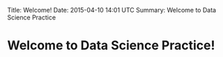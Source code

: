 Title: Welcome!
Date: 2015-04-10 14:01 UTC
Summary: Welcome to Data Science Practice

# Welcome to **Data Science Practice!**